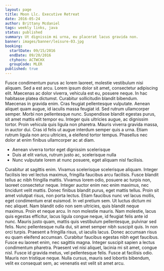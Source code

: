 ```yaml
---
layout: page
title: Moon Llc. Executive Retreat
date: 2016-05-24
author: Brittany Mcdaniel
tags: weekly links, java
status: published
summary: Ut dignissim mi urna, eu placerat lacus gravida non.
banner: images/banner/leisure-03.jpg
booking:
  startDate: 09/15/2016
  endDate: 09/20/2016
  ctyhocn: ACTWCHX
  groupCode: MLER
published: true
---
```

Fusce condimentum purus ac lorem laoreet, molestie vestibulum nisi aliquam. Sed a est arcu. Lorem ipsum dolor sit amet, consectetur adipiscing elit. Maecenas ac dolor viverra, vehicula est eu, posuere neque. In hac habitasse platea dictumst. Curabitur sollicitudin blandit bibendum. Maecenas in gravida enim.
Cras feugiat pellentesque vulputate. Aenean aliquet quam augue, id iaculis massa feugiat id. Sed rutrum ullamcorper semper. Morbi non pellentesque nunc. Suspendisse blandit egestas purus, sit amet mattis elit tempor eu. Integer quis ultricies augue, ac dignissim tortor. Proin vehicula quis ligula non pharetra. Mauris viverra gravida massa, in auctor dui. Cras id felis ut augue interdum semper quis a urna. Etiam rutrum ligula non arcu ultricies, a eleifend tortor tempus. Phasellus nec dolor at enim finibus ullamcorper ac at diam.

* Aenean viverra tortor eget dignissim scelerisque
* Duis at elit varius, rutrum justo ac, scelerisque nulla
* Nunc vulputate lorem at nunc posuere, eget aliquam nisl facilisis.

Curabitur at sagittis enim. Vivamus scelerisque scelerisque aliquam. Integer facilisis leo vel lectus maximus, fringilla faucibus arcu facilisis. Fusce blandit tellus ac nibh fringilla mattis. Vivamus lorem odio, posuere ac turpis non, laoreet consectetur neque. Integer auctor enim nec enim maximus, nec tincidunt velit mattis. Donec finibus blandit purus, eget mattis tellus. Proin sit amet volutpat risus, non porta lectus. Etiam faucibus nunc vel lacus mollis, eget condimentum erat euismod. In vel pretium sem. Ut luctus dictum mi nec aliquet. Nam blandit odio non sem ultricies, quis blandit neque maximus. Proin et neque arcu. In non molestie mauris.
Nam molestie, lacus quis egestas efficitur, lacus ligula congue neque, id feugiat felis ante id nunc. Mauris justo quam, mattis quis vestibulum pellentesque, pulvinar sed felis. Nunc pellentesque nulla dui, sit amet semper nibh suscipit quis. In non orci turpis. Praesent a fringilla risus, ut iaculis lacus. Donec accumsan risus eu quam eleifend accumsan. Curabitur faucibus egestas nibh eget faucibus. Fusce eu laoreet enim, nec sagittis magna. Integer suscipit sapien a lectus condimentum pharetra. Praesent vel nisi aliquet, lacinia mi sit amet, congue nisl. Fusce id gravida metus, vel pellentesque felis. Fusce at facilisis odio. Mauris non tristique neque. Nulla cursus, mauris sed lobortis bibendum, velit ex consequat sem, ac venenatis est velit sit amet arcu.
